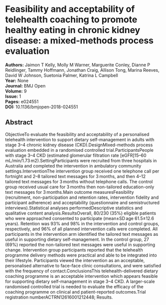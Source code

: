 # Feasibility and acceptability of telehealth coaching to promote healthy eating in chronic kidney disease: a mixed-methods process evaluation

**Authors:** Jaimon T Kelly, Molly M Warner, Marguerite Conley, Dianne P Reidlinger, Tammy Hoffmann, Jonathan Craig, Allison Tong, Marina Reeves, David W Johnson, Suetonia Palmer, Katrina L Campbell  
**Year:** None  
**Journal:** BMJ Open  
**Volume:** 9  
**Issue:** 1  
**Pages:** e024551  
**DOI:** 10.1136/bmjopen-2018-024551  

## Abstract
ObjectiveTo evaluate the feasibility and acceptability of a personalised telehealth intervention to support dietary self-management in adults with stage 3–4 chronic kidney disease (CKD).DesignMixed-methods process evaluation embedded in a randomised controlled trial.ParticipantsPeople with stage 3–4 CKD (estimated glomerular filtration rate [eGFR]15–60 mL/min/1.73 m2).SettingParticipants were recruited from three hospitals in Australia and completed the intervention in ambulatory community settings.InterventionThe intervention group received one telephone call per fortnight and 2–8 tailored text messages for 3 months, and then 4–12 tailored text messages for 3 months without telephone calls. The control group received usual care for 3 months then non-tailored education-only text messages for 3 months.Main outcome measuresFeasibility (recruitment, non-participation and retention rates, intervention fidelity and participant adherence) and acceptability (questionnaire and semistructured interviews).Statistical analyses performedDescriptive statistics and qualitative content analysis.ResultsOverall, 80/230 (35%) eligible patients who were approached consented to participate (mean±SD age 61.5±12.6 years). Retention was 93% and 98% in the intervention and control groups, respectively, and 96% of all planned intervention calls were completed. All participants in the intervention arm identified the tailored text messages as useful in supporting dietary self-management. In the control group, 27 (69%) reported the non-tailored text messages were useful in supporting change. Intervention group participants reported that the telehealth programme delivery methods were practical and able to be integrated into their lifestyle. Participants viewed the intervention as an acceptable, personalised alternative to face-face clinic consultations, and were satisfied with the frequency of contact.ConclusionsThis telehealth-delivered dietary coaching programme is an acceptable intervention which appears feasible for supporting dietary self-management in stage 3–4 CKD. A larger-scale randomised controlled trial is needed to evaluate the efficacy of the coaching programme on clinical and patient-reported outcomes.Trial registration numberACTRN12616001212448; Results.

